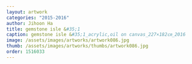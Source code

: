 ```yaml
---
layout: artwork 
categories: "2015-2016"
author: Jihoon Ha 
title: gemstone isle &#35;1 
caption: gemstone isle &#35;1_acrylic,oil on canvas_227×182㎝_2016 
image: /assets/images/artworks/artwork086.jpg 
thumb: /assets/images/artworks/thumbs/artwork086.jpg 
order: 1516033
---
```

